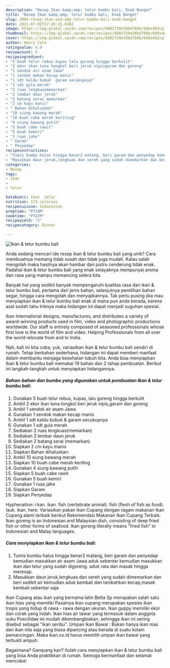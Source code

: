 ```yaml
---
description: "Resep Ikan &amp;amp; telur bumbu bali, Enak Banget"
title: "Resep Ikan &amp;amp; telur bumbu bali, Enak Banget"
slug: 2004-resep-ikan-and-amp-telur-bumbu-bali-enak-banget
date: 2021-07-02T17:45:25.638Z
image: https://img-global.cpcdn.com/recipes/6802729e58bd780b/680x482cq70/ikan-telur-bumbu-bali-foto-resep-utama.jpg
thumbnail: https://img-global.cpcdn.com/recipes/6802729e58bd780b/680x482cq70/ikan-telur-bumbu-bali-foto-resep-utama.jpg
cover: https://img-global.cpcdn.com/recipes/6802729e58bd780b/680x482cq70/ikan-telur-bumbu-bali-foto-resep-utama.jpg
author: Henry Cole
ratingvalue: 4.9
reviewcount: 5
recipeingredient:
- "5 buah telur rebus kupas lalu goreng hingga berkulit"
- "2 ekor ikan tuna tongkol beri jeruk nipisgaram dan goreng"
- "1 sendok air asam Jawa"
- "1 sendok makan kecap manis"
- "1 sdt kaldu bubuk  garam secukupnya"
- "1 sdt gula merah"
- "2 ruas lengkuasmemarkan"
- "2 lembar daun jeruk"
- "2 batang serai memarkan"
- "2 cm kayu manis"
- " Bahan dihaluskan"
- "10 siung bawang merah"
- "10 buah cabe merah keriting"
- "4 siung bawang putih"
- "5 buah cabe rawit"
- "5 buah kemiri"
- "1 ruas jahe"
- " Garam"
- " Penyedap"
recipeinstructions:
- "Tumis bumbu halus hingga benar2 matang, beri garam dan penyedap kemudian masukkan air asam Jawa aduk sebentar kemudian masukkan ikan dan telur yang sudah digoreng. aduk rata dan masak hingga meresap."
- "Masukkan daun jeruk,lengkuas dan sereh yang sudah dimemarkan dan beri sedikit air kemudian aduk kembali dan tambahkan kecap,masak kembali sebentar saja"
categories:
- Resep
tags:
- ikan
- 
- telur

katakunci: ikan  telur 
nutrition: 173 calories
recipecuisine: Indonesian
preptime: "PT24M"
cooktime: "PT47M"
recipeyield: "2"
recipecategory: Dinner

---
```



![Ikan &amp; telur bumbu bali](https://img-global.cpcdn.com/recipes/6802729e58bd780b/680x482cq70/ikan-telur-bumbu-bali-foto-resep-utama.jpg)

Anda sedang mencari ide resep ikan &amp; telur bumbu bali yang unik? Cara membuatnya memang tidak susah dan tidak juga mudah. Kalau salah mengolah maka hasilnya akan hambar dan justru cenderung tidak enak. Padahal ikan &amp; telur bumbu bali yang enak selayaknya mempunyai aroma dan rasa yang mampu memancing selera kita.

Banyak hal yang sedikit banyak mempengaruhi kualitas rasa dari ikan &amp; telur bumbu bali, pertama dari jenis bahan, selanjutnya pemilihan bahan segar, hingga cara mengolah dan menyajikannya. Tak perlu pusing jika mau menyiapkan ikan &amp; telur bumbu bali enak di mana pun anda berada, karena asal sudah tahu triknya maka hidangan ini dapat menjadi suguhan spesial.

Ikan International designs, manufactures, and distributes a variety of award-winning products used in film, video and photographic productions worldwide. Our staff is entirely composed of seasoned professionals whose first love is the world of film and video. Helping Professionals from all over the world relocate from and to India.


Nah, kali ini kita coba, yuk, variasikan ikan &amp; telur bumbu bali sendiri di rumah. Tetap berbahan sederhana, hidangan ini dapat memberi manfaat dalam membantu menjaga kesehatan tubuh kita. Anda bisa menyiapkan Ikan &amp; telur bumbu bali memakai 19 bahan dan 2 tahap pembuatan. Berikut ini langkah-langkah untuk menyiapkan hidangannya.

<!--inarticleads1-->

##### Bahan-bahan dan bumbu yang digunakan untuk pembuatan Ikan &amp; telur bumbu bali:

1. Gunakan 5 buah telur rebus, kupas, lalu goreng hingga berkulit
1. Ambil 2 ekor ikan tuna tongkol beri jeruk nipis,garam dan goreng
1. Ambil 1 sendok air asam Jawa
1. Gunakan 1 sendok makan kecap manis
1. Ambil 1 sdt kaldu bubuk &amp; garam secukupnya
1. Gunakan 1 sdt gula merah
1. Sediakan 2 ruas lengkuas(memarkan)
1. Sediakan 2 lembar daun jeruk
1. Sediakan 2 batang serai (memarkan)
1. Siapkan 2 cm kayu manis
1. Siapkan  Bahan dihaluskan:
1. Ambil 10 siung bawang merah
1. Siapkan 10 buah cabe merah keriting
1. Gunakan 4 siung bawang putih
1. Siapkan 5 buah cabe rawit
1. Gunakan 5 buah kemiri
1. Gunakan 1 ruas jahe
1. Siapkan  Garam
1. Siapkan  Penyedap


Hyphenation: i‧kan. ikan. fish (vertebrate animal). fish (flesh of fish as food). lauk. ikan. here. Variasikan pakan ikan Cupang dengan ragam makanan Ikan Cupang alami terbaik berikut Rekomendasi Makanan Ikan Cupang Terbaik. Ikan goreng is an Indonesian and Malaysian dish, consisting of deep fried fish or other forms of seafood. Ikan goreng literally means &#34;fried fish&#34; in Indonesian and Malay languages. 

<!--inarticleads2-->

##### Cara menyiapkan Ikan &amp; telur bumbu bali:

1. Tumis bumbu halus hingga benar2 matang, beri garam dan penyedap kemudian masukkan air asam Jawa aduk sebentar kemudian masukkan ikan dan telur yang sudah digoreng. aduk rata dan masak hingga meresap.
1. Masukkan daun jeruk,lengkuas dan sereh yang sudah dimemarkan dan beri sedikit air kemudian aduk kembali dan tambahkan kecap,masak kembali sebentar saja


Ikan Cupang atau ikan yang bernama latin Betta Sp merupakan salah satu ikan hias yang memiliki Pasalnya ikan cupang merupakan spesies ikan tropis yang hidup di rawa - rawa dengan ukuran. Ikan guppy memiliki ekor dan corak yang indah. Ikan hias air tawar yang termasuk dalam anggota suku Poecilidae ini mudah dikembangbiakan, sehingga ikan ini sering disebut sebagai &#34;ikan seribu&#34;. Umpan Ikan Bawal : Bukan hanya ikan mas dan ikan nila saja yang biasa dipancing atau berada di suatu kolam pemancingan. Maka ikan.co.id harus memilih umpan ikan bawal yang terbukti ampuh. 

Bagaimana? Gampang kan? Itulah cara menyiapkan ikan &amp; telur bumbu bali yang bisa Anda praktikkan di rumah. Semoga bermanfaat dan selamat mencoba!
